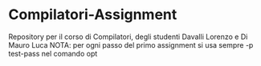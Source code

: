 # Compilatori-Assignment
Repository per il corso di Compilatori, degli studenti Davalli Lorenzo e Di Mauro Luca
NOTA: per ogni passo del primo assignment si usa sempre -p test-pass nel comando opt
